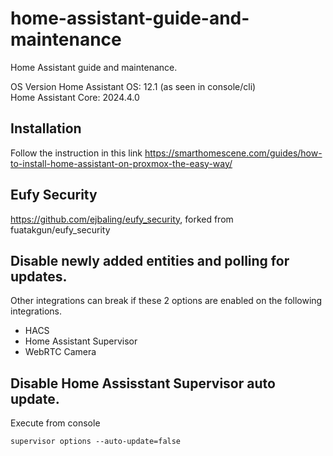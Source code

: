 # home-assistant-guide-and-maintenance
Home Assistant guide and maintenance.


OS Version Home Assistant OS: 12.1 (as seen in console/cli)  
Home Assistant Core: 2024.4.0

## Installation
Follow the instruction in this link https://smarthomescene.com/guides/how-to-install-home-assistant-on-proxmox-the-easy-way/

## Eufy Security
https://github.com/ejbaling/eufy_security, forked from fuatakgun/eufy_security

## Disable newly added entities and polling for updates.
Other integrations can break if these 2 options are enabled on the following integrations.
* HACS
* Home Assistant Supervisor
* WebRTC Camera

## Disable Home Assisstant Supervisor auto update.
Execute from console
```
supervisor options --auto-update=false
```
